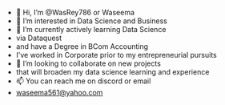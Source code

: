 - 👋 Hi, I’m @WasRey786 or Waseema
- 👀 I’m interested in Data Science and Business
- 🌱 I’m currently actively learning Data Science
- via Dataquest
- and have a Degree in BCom Accounting
- I've worked in Corporate prior to my entrepreneurial pursuits
- 💞️ I’m looking to collaborate on new projects
- that will broaden my data science learning and experience
- 📫 You can reach me on discord or email
- waseema561@yahoo.com 

<!---
WasRey786/WasRey786 is a ✨ special ✨ repository because its `README.md` (this file) appears on your GitHub profile.
You can click the Preview link to take a look at your changes.
--->
